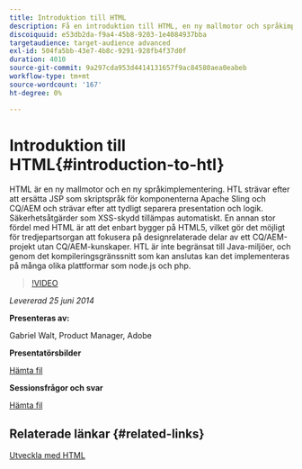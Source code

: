 ```yaml
---
title: Introduktion till HTML
description: Få en introduktion till HTML, en ny mallmotor och språkimplementering. HTL strävar efter att ersätta JSP som skriptspråk för komponenterna Apache Sling och CQ/AEM och strävar efter att tydligt separera presentation och logik.
discoiquuid: e53db2da-f9a4-45b8-9203-1e4084937bba
targetaudience: target-audience advanced
exl-id: 504fa5bb-43e7-4b8c-9291-928fb4f37d0f
duration: 4010
source-git-commit: 9a297cda953d4414131657f9ac84580aea0eabeb
workflow-type: tm+mt
source-wordcount: '167'
ht-degree: 0%

---
```


# Introduktion till HTML{#introduction-to-htl}

HTML är en ny mallmotor och en ny språkimplementering. HTL strävar efter att ersätta JSP som skriptspråk för komponenterna Apache Sling och CQ/AEM och strävar efter att tydligt separera presentation och logik. Säkerhetsåtgärder som XSS-skydd tillämpas automatiskt. En annan stor fördel med HTML är att det enbart bygger på HTML5, vilket gör det möjligt för tredjepartsorgan att fokusera på designrelaterade delar av ett CQ/AEM-projekt utan CQ/AEM-kunskaper. HTL är inte begränsat till Java-miljöer, och genom det kompileringsgränssnitt som kan anslutas kan det implementeras på många olika plattformar som node.js och php.

>[!VIDEO](https://video.tv.adobe.com/v/19504/?quality=9)

*Levererad 25 juni 2014*

**Presenteras av:**

Gabriel Walt, Product Manager, Adobe

**Presentatörsbilder**

[Hämta fil](assets/sightly-component-development.pdf)

**Sessionsfrågor och svar**

[Hämta fil](assets/introduction-to-sightly-q-as.pdf)

## Relaterade länkar {#related-links}

[Utveckla med HTML](https://docs.adobe.com/docs/en/htl/overview.html?wcmmode=disabled)

<!--
[Get back to the Overview](https://helpx.adobe.com/experience-manager/kt/eseminars/gems/aem-index.html)
-->
